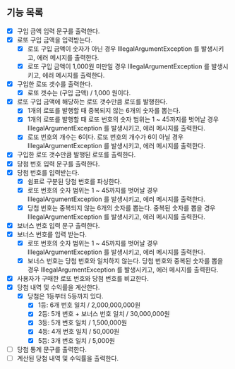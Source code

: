 ## 기능 목록
- [x] 구입 금액 입력 문구를 출력한다.
- [x] 로또 구입 금액을 입력받는다.
  - [x] 로또 구입 금액이 숫자가 아닌 경우 IllegalArgumentException 를 발생시키고, 에러 메시지를 출력한다.
  - [x] 로또 구입 금액이 1,000원 미만일 경우 IllegalArgumentException 를 발생시키고, 에러 메시지를 출력한다.
- [x] 구입한 로또 갯수를 출력한다.
  - [x] 로또 갯수는 (구입 금액) / 1,000 원이다.
- [x] 로또 구입 금액에 해당하는 로또 갯수만큼 로또를 발행한다.
  - [x] 1개의 로또를 발행할 때 중복되지 않는 6개의 숫자를 뽑는다.
  - [x] 1개의 로또를 발행할 때 로또 번호의 숫자 범위는 1 ~ 45까지를 벗어날 경우 IllegalArgumentException 를 발생시키고, 에러 메시지를 출력한다.
  - [x] 로또 번호의 개수는 6이다. 로또 번호의 개수가 6이 아닐 경우 IllegalArgumentException 를 발생시키고, 에러 메시지를 출력한다.
- [x] 구입한 로또 갯수만큼 발행된 로또를 출력한다.
- [x] 당첨 번호 입력 문구를 출력한다.
- [x] 당첨 번호를 입력받는다.
  - [x] 쉼표로 구분된 당첨 번호를 파싱한다.
  - [x] 로또 번호의 숫자 범위는 1 ~ 45까지를 벗어날 경우 IllegalArgumentException 를 발생시키고, 에러 메시지를 출력한다.
  - [x] 당첨 번호는 중복되지 않는 6개의 숫자를 뽑는다. 중복된 숫자를 뽑을 경우 IllegalArgumentException 를 발생시키고, 에러 메시지를 출력한다.
- [x] 보너스 번호 입력 문구 출력한다.
- [x] 보너스 번호를 입력 받는다.
  - [x] 로또 번호의 숫자 범위는 1 ~ 45까지를 벗어날 경우 IllegalArgumentException 를 발생시키고, 에러 메시지를 출력한다.
  - [x] 보너스 번호는 당첨 번호와 일치하지 않는다. 당첨 번호와 중복된 숫자를 뽑을 경우 IllegalArgumentException 를 발생시키고, 에러 메시지를 출력한다.
- [x] 사용자가 구매한 로또 번호와 당첨 번호를 비교한다.
- [x] 당첨 내역 및 수익률을 계산한다.
  - [x] 당첨은 1등부터 5등까지 있다.
    - [x] 1등: 6개 번호 일치 / 2,000,000,000원
    - [x] 2등: 5개 번호 + 보너스 번호 일치 / 30,000,000원
    - [x] 3등: 5개 번호 일치 / 1,500,000원
    - [x] 4등: 4개 번호 일치 / 50,000원
    - [x] 5등: 3개 번호 일치 / 5,000원
- [ ] 당첨 통계 문구를 출력한다.
- [ ] 계산된 당첨 내역 및 수익률을 출력한다.